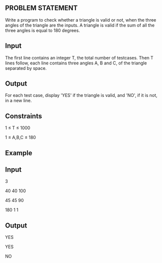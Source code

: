 ## PROBLEM STATEMENT 
Write a program to check whether a triangle is valid or not, when the three angles of the triangle are the inputs. 
A triangle is valid if the sum of all the three angles is equal to 180 degrees.

## Input

The first line contains an integer T, the total number of testcases. Then T lines follow, each line contains three angles A, B and C, 
of the triangle separated by space.

## Output

For each test case, display 'YES' if the triangle is valid, and 'NO', if it is not, in a new line.

## Constraints

1 ≤ T ≤ 1000

1 ≤ A,B,C ≤ 180

## Example

## Input

3 

40      40      100

45      45      90

180     1       1


## Output

YES

YES

NO

